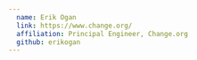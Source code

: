 ```yaml
---
  name: Erik Ogan
  link: https://www.change.org/
  affiliation: Principal Engineer, Change.org 
  github: erikogan
---
```

